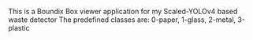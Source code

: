 This is a Boundix Box viewer application for my Scaled-YOLOv4 based waste detector
The predefined classes are: 0-paper, 1-glass, 2-metal, 3-plastic
